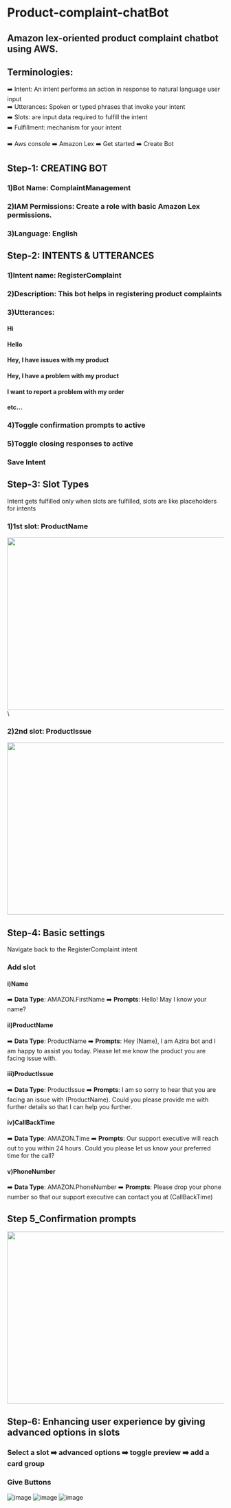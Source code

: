 # Product-complaint-chatBot

## Amazon lex-oriented product complaint chatbot using AWS.

## Terminologies:
:arrow_right: Intent: An intent performs an action in response to natural language user input\
:arrow_right: Utterances: Spoken or typed phrases that invoke your intent\
:arrow_right: Slots: are input data required to fulfill the intent\
:arrow_right: Fulfillment: mechanism for your intent


:arrow_right: Aws console :arrow_right: Amazon Lex :arrow_right: Get started :arrow_right: Create Bot

## Step-1: CREATING BOT
### 1)Bot Name: ComplaintManagement
### 2)IAM Permissions: Create a role with basic Amazon Lex permissions.
### 3)Language: English


## Step-2: INTENTS & UTTERANCES
###  1)Intent name: RegisterComplaint
###  2)Description: This bot helps in registering product complaints
###  3)Utterances:
####   Hi
####   Hello
####   Hey, I have issues with my product
####   Hey, I have a problem with my product
####   I want to report a problem with my order
####   etc...
###  4)Toggle confirmation prompts to active
###  5)Toggle   closing responses to active
###  Save Intent

## Step-3: Slot Types
Intent gets fulfilled only when slots are fulfilled, slots are like placeholders for intents
### 1)1st slot: ProductName
<img src="https://github.com/user-attachments/assets/33fdc269-34c9-4430-8a30-e21a58f718af" width="700" height="400" />\\
### 2)2nd slot: ProductIssue
<img src="https://github.com/user-attachments/assets/d9956516-af3a-4114-96d2-04d3a391e74d" width="700" height="400" />

## Step-4: Basic settings
Navigate back to the RegisterComplaint intent
###  Add slot
####   i)Name 
   :arrow_right: **Data Type**: AMAZON.FirstName
   :arrow_right: **Prompts**: Hello! May I know your name?

####   ii)ProductName
   :arrow_right: **Data Type**: ProductName
   :arrow_right: **Prompts**: Hey (Name), I am Azira bot and I am happy to assist you today. Please let me know the product you are facing issue with.

####   iii)ProductIssue
   :arrow_right: **Data Type**: ProductIssue
   :arrow_right: **Prompts**: I am so sorry to hear that you are facing an issue with (ProductName). Could you please provide me with further details so that I can help you further.

####   iv)CallBackTime
   :arrow_right: **Data Type**: AMAZON.Time
   :arrow_right: **Prompts**: Our support executive will reach out to you within 24 hours. Could you please let us know your preferred time for the call?

####   v)PhoneNumber
   :arrow_right: **Data Type**: AMAZON.PhoneNumber
   :arrow_right: **Prompts**: Please drop your phone number so that our support executive can contact you at (CallBackTime)


## Step 5_Confirmation prompts
<img src="https://github.com/user-attachments/assets/f2407f76-571b-49fe-b2fb-450ecca0c348" width="700" height="400" />


## Step-6: Enhancing user experience by giving advanced options in slots
### Select a slot :arrow_right: advanced options :arrow_right: toggle preview :arrow_right: add a card group
### Give Buttons


![image](https://github.com/Vaishnav88sk/product-complaint-chatbot/blob/main/assets/Screenshot%20from%202024-11-07%2020-30-03.png)
![image](https://github.com/Vaishnav88sk/product-complaint-chatbot/blob/main/assets/Screenshot%20from%202024-11-07%2020-30-34.png)
![image](https://github.com/Vaishnav88sk/product-complaint-chatbot/blob/main/assets/Screenshot%20from%202024-11-07%2020-30-26.png)










